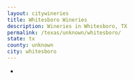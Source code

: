 ```yaml
---
layout: citywineries
title: Whitesboro Wineries
description: Wineries in Whitesboro, TX
permalink: /texas/unknown/whitesboro/
state: tx
county: unknown
city: whitesboro
---
```

-
